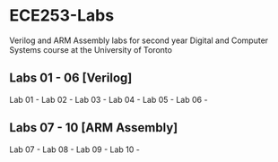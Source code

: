 # ECE253-Labs
Verilog and ARM Assembly labs for second year Digital and Computer Systems course at the University of Toronto

## Labs 01 - 06 [Verilog]
Lab 01 -
Lab 02 -
Lab 03 -
Lab 04 -
Lab 05 - 
Lab 06 -

## Labs 07 - 10 [ARM Assembly]
Lab 07 - 
Lab 08 - 
Lab 09 -
Lab 10 -
